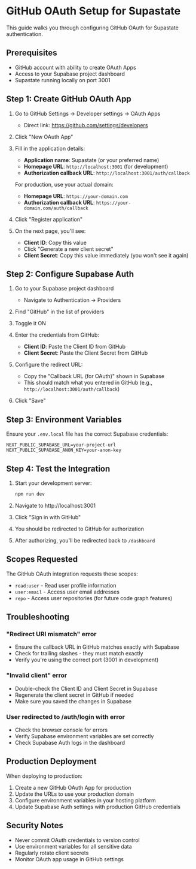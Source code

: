 # GitHub OAuth Setup for Supastate

This guide walks you through configuring GitHub OAuth for Supastate authentication.

## Prerequisites

- GitHub account with ability to create OAuth Apps
- Access to your Supabase project dashboard
- Supastate running locally on port 3001

## Step 1: Create GitHub OAuth App

1. Go to GitHub Settings → Developer settings → OAuth Apps
   - Direct link: https://github.com/settings/developers

2. Click "New OAuth App"

3. Fill in the application details:
   - **Application name**: Supastate (or your preferred name)
   - **Homepage URL**: `http://localhost:3001` (for development)
   - **Authorization callback URL**: `http://localhost:3001/auth/callback`
   
   For production, use your actual domain:
   - **Homepage URL**: `https://your-domain.com`
   - **Authorization callback URL**: `https://your-domain.com/auth/callback`

4. Click "Register application"

5. On the next page, you'll see:
   - **Client ID**: Copy this value
   - Click "Generate a new client secret"
   - **Client Secret**: Copy this value immediately (you won't see it again)

## Step 2: Configure Supabase Auth

1. Go to your Supabase project dashboard
   - Navigate to Authentication → Providers

2. Find "GitHub" in the list of providers

3. Toggle it ON

4. Enter the credentials from GitHub:
   - **Client ID**: Paste the Client ID from GitHub
   - **Client Secret**: Paste the Client Secret from GitHub

5. Configure the redirect URL:
   - Copy the "Callback URL (for OAuth)" shown in Supabase
   - This should match what you entered in GitHub (e.g., `http://localhost:3001/auth/callback`)

6. Click "Save"

## Step 3: Environment Variables

Ensure your `.env.local` file has the correct Supabase credentials:

```env
NEXT_PUBLIC_SUPABASE_URL=your-project-url
NEXT_PUBLIC_SUPABASE_ANON_KEY=your-anon-key
```

## Step 4: Test the Integration

1. Start your development server:
   ```bash
   npm run dev
   ```

2. Navigate to http://localhost:3001

3. Click "Sign in with GitHub"

4. You should be redirected to GitHub for authorization

5. After authorizing, you'll be redirected back to `/dashboard`

## Scopes Requested

The GitHub OAuth integration requests these scopes:
- `read:user` - Read user profile information
- `user:email` - Access user email addresses
- `repo` - Access user repositories (for future code graph features)

## Troubleshooting

### "Redirect URI mismatch" error
- Ensure the callback URL in GitHub matches exactly with Supabase
- Check for trailing slashes - they must match exactly
- Verify you're using the correct port (3001 in development)

### "Invalid client" error
- Double-check the Client ID and Client Secret in Supabase
- Regenerate the client secret in GitHub if needed
- Make sure you saved the changes in Supabase

### User redirected to /auth/login with error
- Check the browser console for errors
- Verify Supabase environment variables are set correctly
- Check Supabase Auth logs in the dashboard

## Production Deployment

When deploying to production:

1. Create a new GitHub OAuth App for production
2. Update the URLs to use your production domain
3. Configure environment variables in your hosting platform
4. Update Supabase Auth settings with production GitHub credentials

## Security Notes

- Never commit OAuth credentials to version control
- Use environment variables for all sensitive data
- Regularly rotate client secrets
- Monitor OAuth app usage in GitHub settings